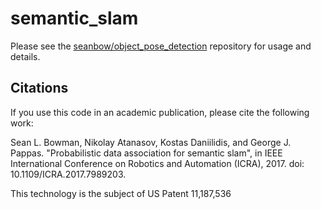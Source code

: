 # semantic_slam

Please see the [seanbow/object_pose_detection](https://github.com/seanbow/object_pose_detection) repository for usage and details.


## Citations

If you use this code in an academic publication, please cite the following work:

Sean L. Bowman, Nikolay Atanasov, Kostas Daniilidis, and George J. Pappas. "Probabilistic data association for semantic slam", in IEEE International
Conference on Robotics and Automation (ICRA), 2017. doi: 10.1109/ICRA.2017.7989203.

This technology is the subject of US Patent 11,187,536
